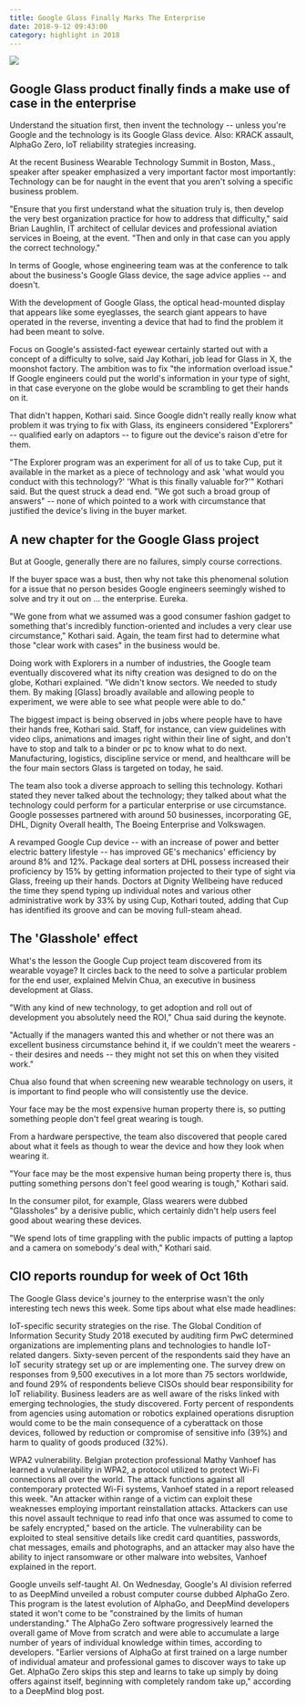 ```yaml
---
title: Google Glass Finally Marks The Enterprise 
date: 2018-9-12 09:43:00
category: highlight in 2018
---
```


![](/images/2.jpg)

## Google Glass product finally finds a make use of case in the enterprise

Understand the situation first, then invent the technology -- unless you're Google and the technology is its Google Glass device. Also: KRACK assault, AlphaGo Zero, IoT reliability strategies increasing.

At the recent Business Wearable Technology Summit in Boston, Mass., speaker after speaker emphasized a very important factor most importantly: Technology can be for naught in the event that you aren't solving a specific business problem.

<!-- more -->

"Ensure that you first understand what the situation truly is, then develop the very best organization practice for how to address that difficulty," said Brian Laughlin, IT architect of cellular devices and professional aviation services in Boeing, at the event. "Then and only in that case can you apply the correct technology."

In terms of Google, whose engineering team was at the conference to talk about the business's Google Glass device, the sage advice applies -- and doesn't.

With the development of Google Glass, the optical head-mounted display that appears like some eyeglasses, the search giant appears to have operated in the reverse, inventing a device that had to find the problem it had been meant to solve.

Focus on Google's assisted-fact eyewear certainly started out with a concept of a difficulty to solve, said Jay Kothari, job lead for Glass in X, the moonshot factory. The ambition was to fix "the information overload issue." If Google engineers could put the world's information in your type of sight, in that case everyone on the globe would be scrambling to get their hands on it.

That didn't happen, Kothari said. Since Google didn't really really know what problem it was trying to fix with Glass, its engineers considered "Explorers" -- qualified early on adaptors -- to figure out the device's raison d'etre for them.

"The Explorer program was an experiment for all of us to take Cup, put it available in the market as a piece of technology and ask 'what would you conduct with this technology?' 'What is this finally valuable for?'" Kothari said. But the quest struck a dead end. "We got such a broad group of answers" -- none of which pointed to a work with circumstance that justified the device's living in the buyer market.

## A new chapter for the Google Glass project

But at Google, generally there are no failures, simply course corrections.

If the buyer space was a bust, then why not take this phenomenal solution for a issue that no person besides Google engineers seemingly wished to solve and try it out on ... the enterprise. Eureka.

"We gone from what we assumed was a good consumer fashion gadget to something that's incredibly function-oriented and includes a very clear use circumstance," Kothari said. Again, the team first had to determine what those "clear work with cases" in the business would be.

Doing work with Explorers in a number of industries, the Google team eventually discovered what its nifty creation was designed to do on the globe, Kothari explained. "We didn't know sectors. We needed to study them. By making [Glass] broadly available and allowing people to experiment, we were able to see what people were able to do."

The biggest impact is being observed in jobs where people have to have their hands free, Kothari said. Staff, for instance, can view guidelines with video clips, animations and images right within their line of sight, and don't have to stop and talk to a binder or pc to know what to do next. Manufacturing, logistics, discipline service or mend, and healthcare will be the four main sectors Glass is targeted on today, he said.

The team also took a diverse approach to selling this technology. Kothari stated they never talked about the technology; they talked about what the technology could perform for a particular enterprise or use circumstance. Google possesses partnered with around 50 businesses, incorporating GE, DHL, Dignity Overall health, The Boeing Enterprise and Volkswagen.

A revamped Google Cup device -- with an increase of power and better electric battery lifestyle -- has improved GE's mechanics' efficiency by around 8% and 12%. Package deal sorters at DHL possess increased their proficiency by 15% by getting information projected to their type of sight via Glass, freeing up their hands. Doctors at Dignity Wellbeing have reduced the time they spend typing up individual notes and various other administrative work by 33% by using Cup, Kothari touted, adding that Cup has identified its groove and can be moving full-steam ahead.

## The 'Glasshole' effect 

What's the lesson the Google Cup project team discovered from its wearable voyage? It circles back to the need to solve a particular problem for the end user, explained Melvin Chua, an executive in business development at Glass.

"With any kind of new technology, to get adoption and roll out of development you absolutely need the ROI," Chua said during the keynote.

"Actually if the managers wanted this and whether or not there was an excellent business circumstance behind it, if we couldn't meet the wearers -- their desires and needs -- they might not set this on when they visited work."

Chua also found that when screening new wearable technology on users, it is important to find people who will consistently use the device.

Your face may be the most expensive human property there is, so putting something people don't feel great wearing is tough.

From a hardware perspective, the team also discovered that people cared about what it feels as though to wear the device and how they look when wearing it.

"Your face may be the most expensive human being property there is, thus putting something persons don't feel good wearing is tough," Kothari said.

In the consumer pilot, for example, Glass wearers were dubbed "Glassholes" by a derisive public, which certainly didn't help users feel good about wearing these devices.

"We spend lots of time grappling with the public impacts of putting a laptop and a camera on somebody's deal with," Kothari said.

## CIO reports roundup for week of Oct 16th

The Google Glass device's journey to the enterprise wasn't the only interesting tech news this week. Some tips about what else made headlines:

IoT-specific security strategies on the rise. The Global Condition of Information Security Study 2018 executed by auditing firm PwC determined organizations are implementing plans and technologies to handle IoT-related dangers. Sixty-seven percent of the respondents said they have an IoT security strategy set up or are implementing one. The survey drew on responses from 9,500 executives in a lot more than 75 sectors worldwide, and found 29% of respondents believe CISOs should bear responsibility for IoT reliability. Business leaders are as well aware of the risks linked with emerging technologies, the study discovered. Forty percent of respondents from agencies using automation or robotics explained operations disruption would come to be the main consequence of a cyberattack on those devices, followed by reduction or compromise of sensitive info (39%) and harm to quality of goods produced (32%).

WPA2 vulnerability. Belgian protection professional Mathy Vanhoef has learned a vulnerability in WPA2, a protocol utilized to protect Wi-Fi connections all over the world. The attack functions against all contemporary protected Wi-Fi systems, Vanhoef stated in a report released this week. "An attacker within range of a victim can exploit these weaknesses employing important reinstallation attacks. Attackers can use this novel assault technique to read info that once was assumed to come to be safely encrypted," based on the article. The vulnerability can be exploited to steal sensitive details like credit card quantities, passwords, chat messages, emails and photographs, and an attacker may also have the ability to inject ransomware or other malware into websites, Vanhoef explained in the report.

Google unveils self-taught AI. On Wednesday, Google's AI division referred to as DeepMind unveiled a robust computer course dubbed AlphaGo Zero. This program is the latest evolution of AlphaGo, and DeepMind developers stated it won't come to be "constrained by the limits of human understanding." The AlphaGo Zero software progressively learned the overall game of Move from scratch and were able to accumulate a large number of years of individual knowledge within times, according to developers. "Earlier versions of AlphaGo at first trained on a large number of individual amateur and professional games to discover ways to take up Get. AlphaGo Zero skips this step and learns to take up simply by doing offers against itself, beginning with completely random take up," according to a DeepMind blog post.
